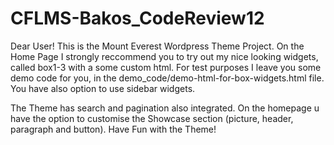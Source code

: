 # CFLMS-Bakos_CodeReview12

Dear User! This is the Mount Everest Wordpress Theme Project. On the Home Page I strongly reccommend you to try out my nice looking widgets, called box1-3 with a some custom html. For test purposes I leave you some demo code for you, in the demo_code/demo-html-for-box-widgets.html file. You have also option to use sidebar widgets.

The Theme has search and pagination also integrated. On the homepage u have the option to customise the Showcase section (picture, header, paragraph and button). Have Fun with the Theme! 